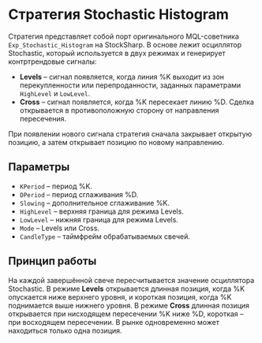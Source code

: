 # Стратегия Stochastic Histogram

Стратегия представляет собой порт оригинального MQL-советника `Exp_Stochastic_Histogram` на StockSharp.
В основе лежит осциллятор Stochastic, который используется в двух режимах и генерирует контртрендовые сигналы:

- **Levels** – сигнал появляется, когда линия %K выходит из зон перекупленности или перепроданности, заданных параметрами `HighLevel` и `LowLevel`.
- **Cross** – сигнал появляется, когда %K пересекает линию %D. Сделка открывается в противоположную сторону от направления пересечения.

При появлении нового сигнала стратегия сначала закрывает открытую позицию, а затем открывает позицию по новому направлению.

## Параметры

- `KPeriod` – период %K.
- `DPeriod` – период сглаживания %D.
- `Slowing` – дополнительное сглаживание %K.
- `HighLevel` – верхняя граница для режима Levels.
- `LowLevel` – нижняя граница для режима Levels.
- `Mode` – Levels или Cross.
- `CandleType` – таймфрейм обрабатываемых свечей.

## Принцип работы

На каждой завершённой свече пересчитывается значение осциллятора Stochastic. В режиме **Levels** открывается длинная позиция, когда %K опускается ниже верхнего уровня, и короткая позиция, когда %K поднимается выше нижнего уровня. В режиме **Cross** длинная позиция открывается при нисходящем пересечении %K ниже %D, короткая – при восходящем пересечении. В рынке одновременно может находиться только одна позиция.
